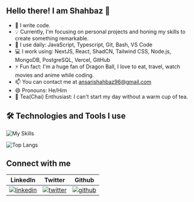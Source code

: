 ## Hello there! I am Shahbaz 👋
- 🔭 I write code.
- 💡 Currently, I'm focusing on personal projects and honing my skills to create something remarkable.
- 🚀 I use daily: JavaScript, Typescript, Git, Bash, VS Code
- 💻 I work using: NextJS, React, ShadCN, Tailwind CSS, Node.js, MongoDB, PostgreSQL, Vercel, GitHub
- ⚡️ Fun fact: I'm a huge fan of Dragon Ball, I love to eat, travel, watch movies and anime while coding.
- 📫 You can contact me at ansarishahbaz96@gmail.com
- 😄 Pronouns: He/Him
- 🍵 Tea(Chai) Enthusiast: I can't start my day without a warm cup of tea.


## 🛠️ Technologies and Tools I use
![My Skills](https://skillicons.dev/icons?i=next,react,ts,js,tailwind,nodejs,express,mongodb,postgresql,prisma,html,css,sass,git,github,vercel,vite,vscode,postman,discord,npm,notion)


<!-- ![GitHub stats](https://github-readme-stats.vercel.app/api?username=shahbazahmedansari&show_icons=true&theme=tokyonight)-->


![Top Langs](https://github-readme-stats.vercel.app/api/top-langs?username=shahbazahmedansari&show_icons=true&locale=en&layout=compact&theme=tokyonight)


## Connect with me

| LinkedIn | Twitter | Github |
| -------- | --------- | ------- | 
| [![linkedin](https://skillicons.dev/icons?i=linkedin)](https://www.linkedin.com/in/shahbazahmedansari/) | [![twitter](https://skillicons.dev/icons?i=twitter)](https://twitter.com/Shahbaz__16) | [![github](https://skillicons.dev/icons?i=github)]([https://twitter.com/Shahbaz__16](https://github.com/shahbazahmedansari)) | 

